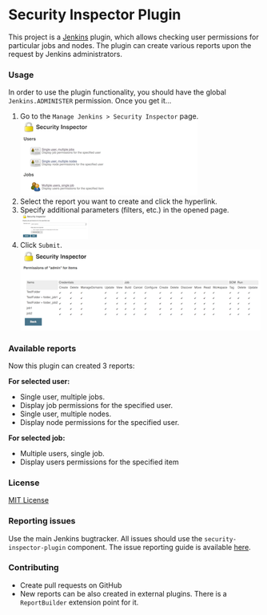 Security Inspector Plugin
====

This project is a [Jenkins](https://jenkins.io) plugin, which allows checking user permissions
for particular jobs and nodes.
The plugin can create various reports upon the request by Jenkins administrators.

### Usage

In order to use the plugin functionality, you should have the global `Jenkins.ADMINISTER` permission.
Once you get it...

1. Go to the `Manage Jenkins > Security Inspector` page.
![Security Inspector Index](docs/images/SecurityInspectorIndex.png)
1. Select the report you want to create and click the hyperlink.
1. Specify additional parameters (filters, etc.) in the opened page.
![Filter for one user and any jobs](docs/images/FilterForOneUserAndJobs.png)
1. Click `Submit`.
![Report for one user and any jobs](docs/images/ReportForUserAndJobs.png)

### Available reports

Now this plugin can created 3 reports:

**For selected user:**
* Single user, multiple jobs.
 * Display job permissions for the specified user.
* Single user, multiple nodes.
 * Display node permissions for the specified user.

**For selected job:**
* Multiple users, single job.
 * Display users permissions for the specified item

### License

[MIT License](TODO)

### Reporting issues

Use the main Jenkins bugtracker.
All issues should use the `security-inspector-plugin` component.
The issue reporting guide is available [here](https://wiki.jenkins-ci.org/display/JENKINS/How+to+report+an+issue).

### Contributing

* Create pull requests on GitHub
* New reports can be also created in external plugins.
There is a `ReportBuilder` extension point for it.

